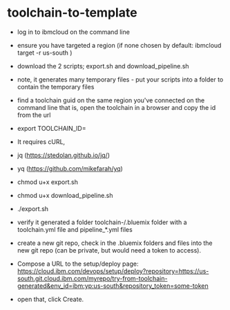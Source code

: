 # toolchain-to-template

- log in to ibmcloud on the command line
- ensure you have targeted a region (if none chosen by default: ibmcloud target -r us-south )
- download the 2 scripts; export.sh and download_pipeline.sh
- note, it generates many temporary files - put your scripts into a folder to contain the temporary files
- find a toolchain guid on the same region you've connected on the command line
  that is, open the toolchain in a browser and copy the id from the url
- export TOOLCHAIN_ID=<your-guid>
- It requires cURL, 
- jq (https://stedolan.github.io/jq/) 
- yq (https://github.com/mikefarah/yq)
- chmod u+x export.sh
- chmod u+x download_pipeline.sh
- ./export.sh

- verify it generated a folder toolchain-<datestamp>/.bluemix folder with a toolchain.yml file and pipeline_*.yml files

- create a new git repo, check in the .bluemix folders and files into the new git repo (can be private, but would need a token to access).

- Compose a URL to the setup/deploy page:
 https://cloud.ibm.com/devops/setup/deploy?repository=https://us-south.git.cloud.ibm.com/myrepo/try-from-toolchain-generated&env_id=ibm:yp:us-south&repository_token=some-token

- open that, click Create.


